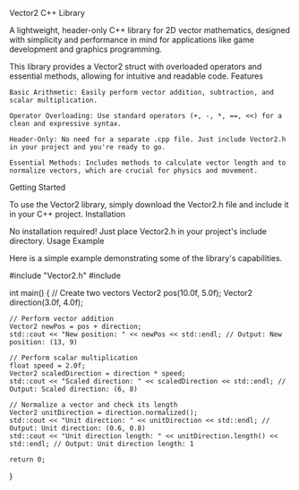 Vector2 C++ Library

A lightweight, header-only C++ library for 2D vector mathematics, designed with simplicity and performance in mind for applications like game development and graphics programming.

This library provides a Vector2 struct with overloaded operators and essential methods, allowing for intuitive and readable code.
Features

    Basic Arithmetic: Easily perform vector addition, subtraction, and scalar multiplication.

    Operator Overloading: Use standard operators (+, -, *, ==, <<) for a clean and expressive syntax.

    Header-Only: No need for a separate .cpp file. Just include Vector2.h in your project and you're ready to go.

    Essential Methods: Includes methods to calculate vector length and to normalize vectors, which are crucial for physics and movement.

Getting Started

To use the Vector2 library, simply download the Vector2.h file and include it in your C++ project.
Installation

No installation required! Just place Vector2.h in your project's include directory.
Usage Example

Here is a simple example demonstrating some of the library's capabilities.

#include "Vector2.h"
#include <iostream>

int main()
{
    // Create two vectors
    Vector2 pos(10.0f, 5.0f);
    Vector2 direction(3.0f, 4.0f);

    // Perform vector addition
    Vector2 newPos = pos + direction;
    std::cout << "New position: " << newPos << std::endl; // Output: New position: (13, 9)

    // Perform scalar multiplication
    float speed = 2.0f;
    Vector2 scaledDirection = direction * speed;
    std::cout << "Scaled direction: " << scaledDirection << std::endl; // Output: Scaled direction: (6, 8)

    // Normalize a vector and check its length
    Vector2 unitDirection = direction.normalized();
    std::cout << "Unit direction: " << unitDirection << std::endl; // Output: Unit direction: (0.6, 0.8)
    std::cout << "Unit direction length: " << unitDirection.length() << std::endl; // Output: Unit direction length: 1

    return 0;
}
